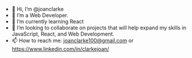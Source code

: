 - 👋 Hi, I’m @joanclarke
- 👀 I’m a Web Developer.
- 🌱 I’m currently learning React
- 💞️ I’m looking to collaborate on projects that will help expand my skills in JavaScript, React, and Web Development.
- 📫 How to reach me: joanclarke100@gmail.com or https://www.linkedin.com/in/clarkejoan/

<!---
joanclarke/joanclarke is a ✨ special ✨ repository because its `README.md` (this file) appears on your GitHub profile.
You can click the Preview link to take a look at your changes.
--->
